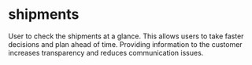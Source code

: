 # shipments
User to check the shipments at a glance. This allows users to take faster decisions and plan ahead of time.  Providing information to the customer increases transparency and reduces communication issues.

